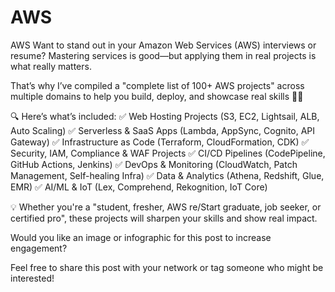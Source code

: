 # AWS
AWS
Want to stand out in your Amazon Web Services (AWS) interviews or resume?
Mastering services is good—but applying them in real projects is what really matters.

That’s why I’ve compiled a "complete list of 100+ AWS projects" across multiple domains to help you build, deploy, and showcase real skills 💼🔥

🔍 Here’s what’s included:
✅ Web Hosting Projects (S3, EC2, Lightsail, ALB, Auto Scaling)
✅ Serverless & SaaS Apps (Lambda, AppSync, Cognito, API Gateway)
✅ Infrastructure as Code (Terraform, CloudFormation, CDK)
✅ Security, IAM, Compliance & WAF Projects
✅ CI/CD Pipelines (CodePipeline, GitHub Actions, Jenkins)
✅ DevOps & Monitoring (CloudWatch, Patch Management, Self-healing Infra)
✅ Data & Analytics (Athena, Redshift, Glue, EMR)
✅ AI/ML & IoT (Lex, Comprehend, Rekognition, IoT Core)

💡 Whether you're a "student, fresher, AWS re/Start graduate, job seeker, or certified pro", these projects will sharpen your skills and show real impact.

Would you like an image or infographic for this post to increase engagement?

Feel free to share this post with your network or tag someone who might be interested!
